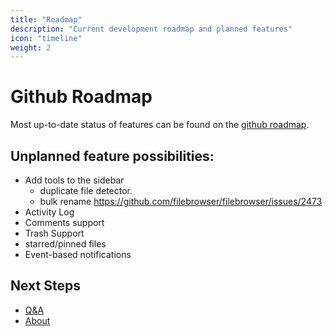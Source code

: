 ```yaml
---
title: "Roadmap"
description: "Current development roadmap and planned features"
icon: "timeline"
weight: 2
---
```


# Github Roadmap

Most up-to-date status of features can be found on the [github roadmap](https://github.com/users/gtsteffaniak/projects/4).

## Unplanned feature possibilities:
  - Add tools to the sidebar
    - duplicate file detector.
    - bulk rename https://github.com/filebrowser/filebrowser/issues/2473
  - Activity Log
  - Comments support
  - Trash Support
  - starred/pinned files
  - Event-based notifications

## Next Steps

- [Q&A](/docs/help/qa/)
- [About](/docs/help/about/)
